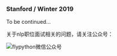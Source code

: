 ### Stanford / Winter 2019

To be continued...

关于nlp职位面试相关的问题，请关注公众号：

  ![flypython微信公众号](https://flypython.com/images/wechat.png)